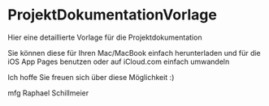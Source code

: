 # ProjektDokumentationVorlage
Hier eine detaillierte Vorlage für die Projektdokumentation

Sie können diese für Ihren Mac/MacBook einfach herunterladen und für die iOS App Pages benutzen oder auf iCloud.com einfach umwandeln 

Ich hoffe Sie freuen sich über diese Möglichkeit :)

mfg
Raphael Schillmeier
